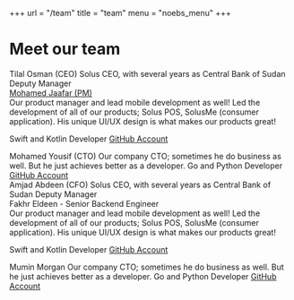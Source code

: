 +++
url = "/team"
title = "team"
menu = "noebs_menu"
+++

# Meet our team

<section class="box">
<div>
Tilal Osman (CEO)
Solus CEO, with several years as Central Bank of Sudan Deputy Manager
</div>

<div>
<a href="mailto:moe@soluspay.net">Mohamed Jaafar (PM)</a>
<br>Our product manager and lead mobile development as well! Led the development of all of our products; Solus POS, SolusMe (consumer application). His unique UI/UX design is what makes our products great!
<p>Swift and Kotlin Developer <a href="https://github.com/wadjaafar">GitHub Account</a>
</p>
</div>

<div>
Mohamed Yousif (CTO)
Our company CTO; sometimes he do business as well. But he just achieves better as a developer.
Go and Python Developer <a href="https://github.com/adonese">GitHub Account</a>
</div>
</section>

<div>
Amjad Abdeen (CFO)
Solus CEO, with several years as Central Bank of Sudan Deputy Manager
</div>

<div>
Fakhr Eldeen - Senior Backend Engineer
<br>Our product manager and lead mobile development as well! Led the development of all of our products; Solus POS, SolusMe (consumer application). His unique UI/UX design is what makes our products great!
<p>Swift and Kotlin Developer <a href="https://github.com/wadjaafar">GitHub Account</a>
</p>
</div>

<div>
Mumin Morgan
Our company CTO; sometimes he do business as well. But he just achieves better as a developer.
Go and Python Developer <a href="https://github.com/adonese">GitHub Account</a>
</div>
</section>

